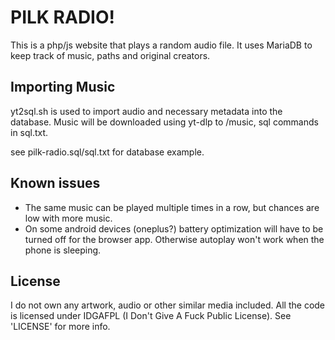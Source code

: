 # PILK RADIO!
This is a php/js website that plays a random audio file.
It uses MariaDB to keep track of music, paths and original creators.

## Importing Music
yt2sql.sh is used to import audio and necessary metadata into the database.
Music will be downloaded using yt-dlp to /music, sql commands in sql.txt.

see pilk-radio.sql/sql.txt for database example.

## Known issues
- The same music can be played multiple times in a row, but chances are low with more music.
- On some android devices (oneplus?) battery optimization will have to be
  turned off for the browser app. Otherwise autoplay won't work when the phone is sleeping.

## License
I do not own any artwork, audio or other similar media included.
All the code is licensed under IDGAFPL (I Don't Give A Fuck Public License).
See 'LICENSE' for more info.
